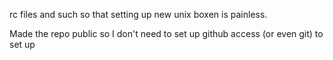 rc files and such so that setting up new unix boxen is painless.

Made the repo public so I don't need to set up github access (or even git) to set up
